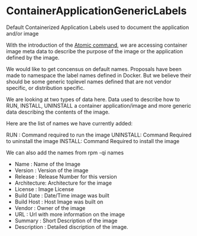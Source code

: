 # ContainerApplicationGenericLabels
Default Containerized Application Labels used to document the application and/or image

With the introduction of the [Atomic command](http://developerblog.redhat.com/2015/04/21/introducing-the-atomic-command/), we are accessing container image meta data to describe the purpose of the image or the application defined by the image.

We would like to get concensus on default names.  Proposals have been made to namespace the label names defined
in Docker.  But we believe their should be some generic toplevel names defined that are not vendor specific, or
distribution specific.  

We are looking at two types of data here. Data used to describe how to RUN, INSTALL, UNINSTALL a container application/image and more generic data describing the contents of the image.

Here are the list of names we have currently added:

 RUN : Command required to run the image
 UNINSTALL: Command Required to uninstall the image
 INSTALL: Command Required to install the image

We can also add the names from rpm -qi names

* Name        : Name of the Image
* Version     : Version of the image
* Release     : Release Number for this version
* Architecture: Architecture for the image
* License     : Image License
* Build Date  : Date/Time image was built
* Build Host  : Host Image was built on
* Vendor      :  Owner of the image
* URL         :  Url with more information on the image
* Summary     : Short Description of the image
* Description : Detailed discription of the image.
